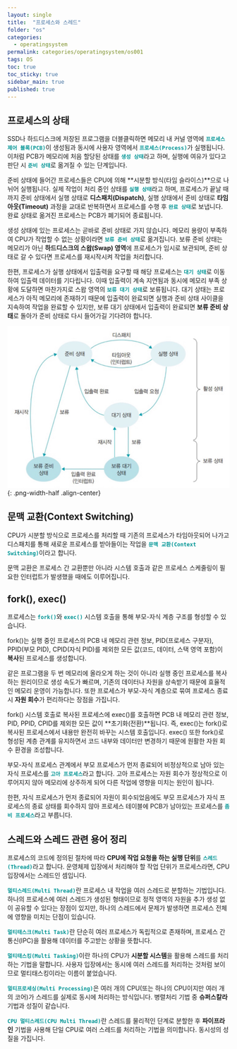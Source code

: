 ```yaml
---
layout: single
title:  "프로세스와 스레드"
folder: "os"
categories:
  - operatingsystem
permalink: categories/operatingsystem/os001
tags: OS
toc: true
toc_sticky: true
sidebar_main: true
published: true
---
```


## 프로세스의 상태
SSD나 하드디스크에 저장된 프로그램을 더블클릭하면 메모리 내 커널 영역에 <span style="color: rgb(3, 150, 150); font-weight: bold;">`프로세스 제어 블록(PCB)`</span>이 생성됨과 동시에 사용자 영역에서 <span style="color: rgb(3, 150, 150); font-weight: bold;">`프로세스(Process)`</span>가 실행됩니다. 이처럼 PCB가 메모리에 처음 할당된 상태를 <span style="color: rgb(3, 150, 150); font-weight: bold;">`생성 상태`</span>라고 하며, 실행에 여유가 있다고 판단 시 <span style="color: rgb(3, 150, 150); font-weight: bold;">`준비 상태`</span>로 옮겨질 수 있는 단계입니다.

준비 상태에 들어간 프로세스들은 CPU에 의해 **시분할 방식(타임 슬라이스)**으로 나뉘어 실행됩니다. 실제 작업이 처리 중인 상태를 <span style="color: rgb(3, 150, 150); font-weight: bold;">`실행 상태`</span>라고 하며, 프로세스가 끝날 때까지 준비 상태에서 실행 상태로 **디스패치(Dispatch)**, 실행 상태에서 준비 상태로 **타임아웃(Timeout)** 과정을 교대로 반복하면서 프로세스를 수행 후 <span style="color: rgb(3, 150, 150); font-weight: bold;">`완료 상태`</span>로 보냅니다. 완료 상태로 옮겨진 프로세스는 PCB가 폐기되어 종료됩니다.

생성 상태에 있는 프로세스는 곧바로 준비 상태로 가지 않습니다. 메모리 용량이 부족하여 CPU가 작업할 수 없는 상황이라면 <span style="color: rgb(3, 150, 150); font-weight: bold;">`보류 준비 상태`</span>로 옮겨집니다. 보류 준비 상태는 메모리가 아닌 **하드디스크의 스왑(Swap) 영역**에 프로세스가 임시로 보관되며, 준비 상태로 갈 수 있다면 프로세스를 재시작시켜 작업을 처리합니다.

한편, 프로세스가 실행 상태에서 입출력을 요구할 때 해당 프로세스는 <span style="color: rgb(3, 150, 150); font-weight: bold;">`대기 상태`</span>로 이동하여 입출력 데이터를 기다립니다. 이때 입출력이 계속 지연됨과 동시에 메모리 부족 상황에 도달하면 마찬가지로 스왑 영역의 <span style="color: rgb(3, 150, 150); font-weight: bold;">`보류 대기 상태`</span>로 보류됩니다. 대기 상태는 프로세스가 아직 메모리에 존재하기 때문에 입출력이 완료되면 실행과 준비 상태 사이클을 지속하여 작업을 완료할 수 있지만, 보류 대기 상태에서 입출력이 완료되면 **보류 준비 상태**로 돌아가 준비 상태로 다시 들어가길 기다려야 합니다.

![png](/assets/os/process_state.png){: .png-width-half .align-center}
<br>

## 문맥 교환(Context Switching)
CPU가 시분할 방식으로 프로세스를 처리할 때 기존의 프로세스가 타임아웃되어 나가고 디스패치를 통해 새로운 프로세스를 받아들이는 작업을 <span style="color: rgb(3, 150, 150); font-weight: bold;">`문맥 교환(Context Switching)`</span>이라고 합니다.

문맥 교환은 프로세스 간 교환뿐만 아니라 시스템 호출과 같은 프로세스 스케줄링이 필요한 인터럽트가 발생했을 때에도 이루어집니다.

## fork(), exec()
프로세스는 <span style="color: rgb(3, 150, 150); font-weight: bold;">`fork()`</span>와 <span style="color: rgb(3, 150, 150); font-weight: bold;">`exec()`</span> 시스템 호출을 통해 부모-자식 계층 구조를 형성할 수 있습니다.

fork()는 실행 중인 프로세스의 PCB 내 메모리 관련 정보, PID(프로세스 구분자), PPID(부모 PID), CPID(자식 PID)를 제외한 모든 값(코드, 데이터, 스택 영역 포함)이 **복사**된 프로세스를 생성합니다.

같은 프로그램을 두 번 메모리에 올라오게 하는 것이 아니라 실행 중인 프로세스를 복사하는 원리이므로 생성 속도가 빠르며, 기존의 데이터나 자원을 상속받기 때문에 효율적인 메모리 운영이 가능합니다. 또한 프로세스가 부모-자식 계층으로 묶여 프로세스 종료 시 **자원 회수**가 편리하다는 장점을 가집니다.

fork() 시스템 호출로 복사된 프로세스에 exec()를 호출하면 PCB 내 메모리 관련 정보, PID, PPID, CPID를 제외한 모든 값이 **초기화(전환)**됩니다. 즉, exec()는 fork()로 복사된 프로세스에서 내용만 완전히 바꾸는 시스템 호출입니다. exec() 또한 fork()로 형성된 계층 관계를 유지하면서 코드 내부와 데이터만 변경하기 때문에 원활한 자원 회수 환경을 조성합니다.

부모-자식 프로세스 관계에서 부모 프로세스가 먼저 종료되어 비정상적으로 남아 있는 자식 프로세스를 <span style="color: rgb(3, 150, 150); font-weight: bold;">`고아 프로세스`</span>라고 합니다. 고아 프로세스는 자원 회수가 정상적으로 이루어지지 않아 메모리에 상주하게 되어 다른 작업에 영향을 미치는 원인이 됩니다.

한편, 자식 프로세스가 먼저 종료되어 자원이 회수되었음에도 부모 프로세스가 자식 프로세스의 종료 상태를 회수하지 않아 프로세스 테이블에 PCB가 남아있는 프로세스를 <span style="color: rgb(3, 150, 150); font-weight: bold;">`좀비 프로세스`</span>라고 부릅니다.

## 스레드와 스레드 관련 용어 정리
프로세스의 코드에 정의된 절차에 따라 **CPU에 작업 요청을 하는 실행 단위**를 <span style="color: rgb(3, 150, 150); font-weight: bold;">`스레드(Thread)`</span>라고 합니다. 운영체제 입장에서 처리해야 할 작업 단위가 프로세스라면, CPU 입장에서는 스레드인 셈입니다.

<span style="color: rgb(3, 150, 150); font-weight: bold;">`멀티스레드(Multi Thread)`</span>란 프로세스 내 작업을 여러 스레드로 분할하는 기법입니다. 하나의 프로세스에 여러 스레드가 생성된 형태이므로 정적 영역의 자원을 추가 생성 없이 공유할 수 있다는 장점이 있지만, 하나의 스레드에서 문제가 발생하면 프로세스 전체에 영향을 미치는 단점이 있습니다.

<span style="color: rgb(3, 150, 150); font-weight: bold;">`멀티태스크(Multi Task)`</span>란 단순히 여러 프로세스가 독립적으로 존재하며, 프로세스 간 통신(IPC)을 활용해 데이터를 주고받는 상황을 뜻합니다.

<span style="color: rgb(3, 150, 150); font-weight: bold;">`멀티태스킹(Multi Tasking)`</span>이란 하나의 CPU가 **시분할 시스템**을 활용해 스레드를 처리하는 기법을 말합니다. 사용자 입장에서는 동시에 여러 스레드를 처리하는 것처럼 보이므로 멀티태스킹이라는 이름이 붙었습니다.

<span style="color: rgb(3, 150, 150); font-weight: bold;">`멀티프로세싱(Multi Processing)`</span>은 여러 개의 CPU(또는 하나의 CPU이지만 여러 개의 코어)가 스레드를 실제로 동시에 처리하는 방식입니다. 병렬처리 기법 중 **슈퍼스칼라** 기법과 성질이 같습니다.

<span style="color: rgb(3, 150, 150); font-weight: bold;">`CPU 멀티스레드(CPU Multi Thread)`</span>란 스레드를 물리적인 단계로 분할한 후 **파이프라인** 기법을 사용해 단일 CPU로 여러 스레드를 처리하는 기법을 의미합니다. 동시성의 성질을 가집니다.
